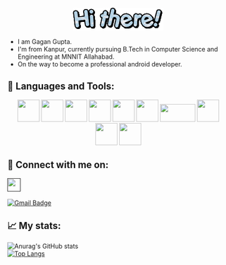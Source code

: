 <!-- ## Hey there <img src="https://raw.githubusercontent.com/MartinHeinz/MartinHeinz/master/wave.gif" width="30px"> -->
<p align="center"> <img src="https://github.com/Gagan1729-droid/Gagan1729-droid/blob/main/text.gif" alt ="Hey there!"> </p>

- I am Gagan Gupta.
- I'm from Kanpur, currently pursuing B.Tech in Computer Science and Engineering at MNNIT Allahabad.
- On the way to become a professional android developer.

## 🧰 Languages and Tools:
<p align="center">  
  <img src= "https://cdn.worldvectorlogo.com/logos/c-1.svg" width="50" height="50">
  <img src= "https://cdn.worldvectorlogo.com/logos/java-14.svg" width="50" height="50">
  <img src= "https://cdn.worldvectorlogo.com/logos/html-1.svg" width="50" height="50">
  <img src= "https://cdn.worldvectorlogo.com/logos/css-3.svg" width="50" height="50">
  <img src= "https://cdn.worldvectorlogo.com/logos/javascript-1.svg" width="50" height="50">
  <img src= "https://cdn.worldvectorlogo.com/logos/android-4.svg" width="50" height="50">
  <img src= "https://cdn.worldvectorlogo.com/logos/nodejs.svg" width="80" height="40">
  <img src= "https://cdn.worldvectorlogo.com/logos/mysql-logo-pure.svg" width="50" height="50">
  <img src= "https://cdn.worldvectorlogo.com/logos/git-icon.svg" width="50" height="50">
  <img src= "https://cdn.worldvectorlogo.com/logos/linux-tux-1.svg" width="50" height="50">
</p>

## 🤝 Connect with me on:
<a href="">
<img src="https://cdn.worldvectorlogo.com/logos/linkedin-icon-2.svg" width="30" height="30">
</a>

[![Gmail Badge](https://img.shields.io/badge/-Gmail-c14438?style=flat-square&logo=Gmail&logoColor=white&link=mailto:dacelis0@misena.edu.co)](mailto:gagan123.sp@gmail.com)
  
  
## &#x1f4c8; My stats:

![Anurag's GitHub stats](https://github-readme-stats.vercel.app/api?username=Gagan1729-droid&show_icons=true&theme=radical)
</br>
[![Top Langs](https://github-readme-stats.vercel.app/api/top-langs/?username=Gagan1729-droid&layout=compact&theme=radical)](https://github.com/anuraghazra/github-readme-stats)

<!--
**Gagan1729-droid/Gagan1729-droid** is a ✨ _special_ ✨ repository because its `README.md` (this file) appears on your GitHub profile.

Here are some ideas to get you started:

- 🔭 I’m currently working on ...
- 🌱 I’m currently learning ...
- 👯 I’m looking to collaborate on ...
- 🤔 I’m looking for help with ...
- 💬 Ask me about ...
- 📫 How to reach me: ...
- 😄 Pronouns: ...
- ⚡ Fun fact: ...
-->
